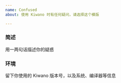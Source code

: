 ```yaml
---
name: Confused
about: 使用 Kiwano 时有任何疑问，请选择这个模版

---
```


### 简述

用一两句话描述你的疑惑

### 环境

留下你使用的 Kiwano 版本号，以及系统、编译器等信息

